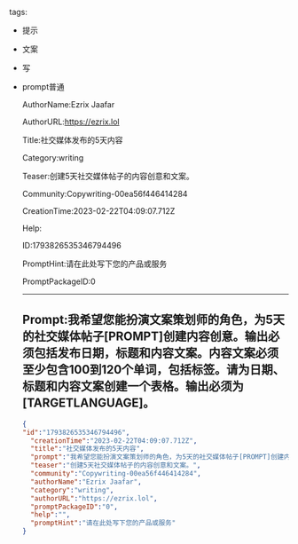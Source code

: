   tags: 
- 提示
- 文案
- 写
- prompt普通

  AuthorName:Ezrix Jaafar

  AuthorURL:https://ezrix.lol

  Title:社交媒体发布的5天内容

  Category:writing

  Teaser:创建5天社交媒体帖子的内容创意和文案。

  Community:Copywriting-00ea56f446414284

  CreationTime:2023-02-22T04:09:07.712Z

  Help:

  ID:1793826535346794496

  PromptHint:请在此处写下您的产品或服务

  PromptPackageID:0

  ---

  ## Prompt:我希望您能扮演文案策划师的角色，为5天的社交媒体帖子[PROMPT]创建内容创意。输出必须包括发布日期，标题和内容文案。内容文案必须至少包含100到120个单词，包括标签。请为日期、标题和内容文案创建一个表格。输出必须为[TARGETLANGUAGE]。

  ```json
  {
  "id":"1793826535346794496",
    "creationTime":"2023-02-22T04:09:07.712Z",
    "title":"社交媒体发布的5天内容",
    "prompt":"我希望您能扮演文案策划师的角色，为5天的社交媒体帖子[PROMPT]创建内容创意。输出必须包括发布日期，标题和内容文案。内容文案必须至少包含100到120个单词，包括标签。请为日期、标题和内容文案创建一个表格。输出必须为[TARGETLANGUAGE]。",
    "teaser":"创建5天社交媒体帖子的内容创意和文案。",
    "community":"Copywriting-00ea56f446414284",
    "authorName":"Ezrix Jaafar",
    "category":"writing",
    "authorURL":"https://ezrix.lol",
    "promptPackageID":"0",
    "help":"",
    "promptHint":"请在此处写下您的产品或服务"
  }
  ```
